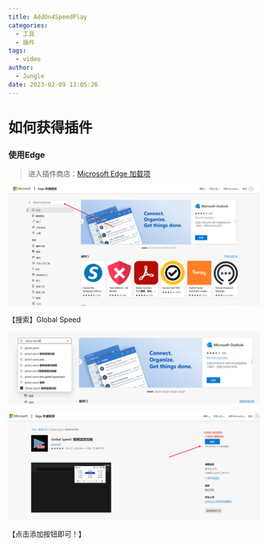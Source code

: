 ```yaml
---
title: AddOn4SpeedPlay
categories:
  - 工具
  - 插件
tags:
  - video
author:
  - Jungle
date: 2023-02-09 13:05:26
---
```


# 如何获得插件

### 使用Edge

> 进入插件商店：[Microsoft Edge 加载项](https://microsoftedge.microsoft.com/addons/Microsoft-Edge-Extensions-Home?hl=zh-CN)

![1](./AddOn4SpeedPlay/1.png)

【搜索】Global Speed

![image-20230209131038304](./AddOn4SpeedPlay/image-20230209131038304-1676050393484-4.png)

![image-20230209131307513](./AddOn4SpeedPlay/image-20230209131307513-1676050397733-6.png)

【点击添加按钮即可！】